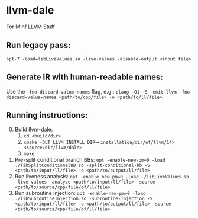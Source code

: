 # llvm-dale
For MInf LLVM Stuff

## Run legacy pass:
`opt-7 -load=libLiveValues.so -live-values -disable-output <input file>`

## Generate IR with human-readable names:
Use the `-fno-discard-value-names` flag, e.g.:
`clang -O1 -S -emit-llvm -fno-discard-value-names <path/to/cpp/file> -o <path/to/ll/file>`

## Running instructions:
0. Build llvm-dale:
    1. `cd <build/dir>`
    2. `cmake -DLT_LLVM_INSTALL_DIR=<installation/dir/of/llvm/14> <source/dir/llvm/dale>`
    3. `make`
1. Pre-split conditional branch BBs:
    `opt -enable-new-pm=0 -load ./libSplitConditionalBB.so -split-conditional-bb -S <path/to/input/ll/file> -o <path/to/output/ll/file>`
2. Run liveness analysis:
    `opt -enable-new-pm=0 -load ./libLiveValues.so -live-values -analyze <path/to/input/ll/file> -source <path/to/source/cpp/file/of/ll/file>`
3. Run subroutine injection:
    `opt -enable-new-pm=0 -load ./libSubroutineInjection.so -subroutine-injection -S <path/to/input/ll/file> -o <path/to/output/ll/file> -source <path/to/source/cpp/file/of/ll/file>`

